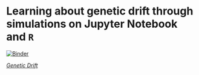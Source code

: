 # Learning about genetic drift through simulations on Jupyter Notebook and `R`
[![Binder](https://mybinder.org/badge_logo.svg)](https://mybinder.org/v2/gh/santiagosnchez/EEB214.git/HEAD?filepath=genetic_drift.ipynb)

[*Genetic Drift*](https://notebooks.gesis.org/binder/jupyter/user/santiagosnchez-eeb214-s5f3ijg9/notebooks/genetic_drift.ipynb)


